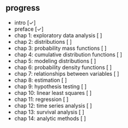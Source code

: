 ## progress
* intro [✓]
* preface [✓]
* chap 1: exploratory data analysis [ ]
* chap 2: distributions [ ]
* chap 3: probability mass functions [ ]
* chap 4: cumulative distribution functions [ ]
* chap 5: modeling distributions [ ]
* chap 6: probability density functions [ ]
* chap 7: relationships between variables [ ]
* chap 8: estimation [ ]
* chap 9: hypothesis testing [ ]
* chap 10: linear least squares [ ]
* chap 11: regression [ ]
* chap 12: time series analysis [ ]
* chap 13: survival analysis [ ]
* chap 14: analytic methods [ ]
